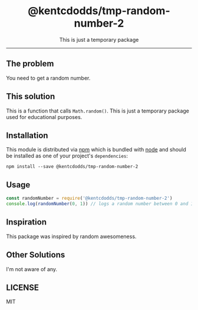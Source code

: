 <div align="center">
<h1>@kentcdodds/tmp-random-number-2</h1>

<p>This is just a temporary package</p>
</div>

<hr />

## The problem

You need to get a random number.

## This solution

This is a function that calls `Math.random()`. This is just a temporary package
used for educational purposes.

## Installation

This module is distributed via [npm][npm] which is bundled with [node][node] and
should be installed as one of your project's `dependencies`:

```
npm install --save @kentcdodds/tmp-random-number-2
```

## Usage

```javascript
const randomNumber = require('@kentcdodds/tmp-random-number-2')
console.log(randomNumber(0, 1)) // logs a random number between 0 and 1
```

## Inspiration

This package was inspired by random awesomeness.

## Other Solutions

I'm not aware of any.

## LICENSE

MIT

[npm]: https://www.npmjs.com/
[node]: https://nodejs.org
